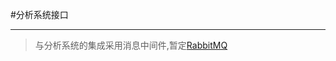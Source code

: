 #分析系统接口

---

>与分析系统的集成采用消息中间件,暂定[RabbitMQ](http://blog.csdn.net/whycold/article/details/41119807)

